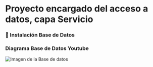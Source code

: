 # Proyecto encargado del acceso a datos, capa Servicio 
### 🔧 Instalación Base de Datos
### Diagrama Base de Datos Youtube      
![Imagen de la Base de datos](https://raw.githubusercontent.com/ipartek/java_2018_0508/valeriaValencia/yotubeReproductor/service/src/main/doc/img/diagrama_youtube_BBDD.png?raw=true "Imagen de la Base de datos")
